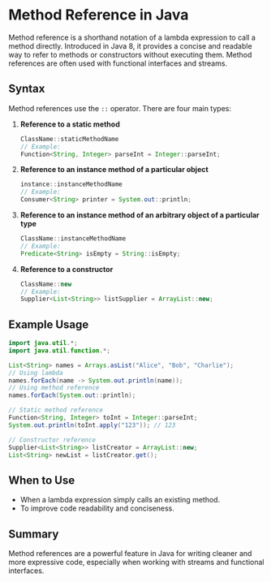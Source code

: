 # Method Reference in Java

Method reference is a shorthand notation of a lambda expression to call a method directly. Introduced in Java 8, it provides a concise and readable way to refer to methods or constructors without executing them. Method references are often used with functional interfaces and streams.

## Syntax
Method references use the `::` operator. There are four main types:

1. **Reference to a static method**
   ```java
   ClassName::staticMethodName
   // Example:
   Function<String, Integer> parseInt = Integer::parseInt;
   ```
2. **Reference to an instance method of a particular object**
   ```java
   instance::instanceMethodName
   // Example:
   Consumer<String> printer = System.out::println;
   ```
3. **Reference to an instance method of an arbitrary object of a particular type**
   ```java
   ClassName::instanceMethodName
   // Example:
   Predicate<String> isEmpty = String::isEmpty;
   ```
4. **Reference to a constructor**
   ```java
   ClassName::new
   // Example:
   Supplier<List<String>> listSupplier = ArrayList::new;
   ```

## Example Usage
```java
import java.util.*;
import java.util.function.*;

List<String> names = Arrays.asList("Alice", "Bob", "Charlie");
// Using lambda
names.forEach(name -> System.out.println(name));
// Using method reference
names.forEach(System.out::println);

// Static method reference
Function<String, Integer> toInt = Integer::parseInt;
System.out.println(toInt.apply("123")); // 123

// Constructor reference
Supplier<List<String>> listCreator = ArrayList::new;
List<String> newList = listCreator.get();
```

## When to Use
- When a lambda expression simply calls an existing method.
- To improve code readability and conciseness.

## Summary
Method references are a powerful feature in Java for writing cleaner and more expressive code, especially when working with streams and functional interfaces.
